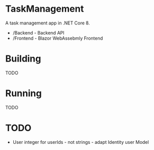 # TaskManagement

A task management app in .NET Core 8.

- /Backend - Backend API
- /Frontend - Blazor WebAssebmly Frontend

# Building
TODO

# Running
TODO

# TODO
- User integer for userIds - not strings - adapt Identity user Model
